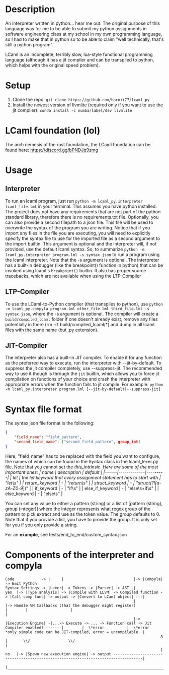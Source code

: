 # Description
An interpreter written in python... hear me out.
The original purpose of this language was for me to be able to submit my python assignments in software engineering class at my school in my own programming language, so I had to make that in python so to be able to claim "well technically, that's still a python program".

LCaml is an incomplete, terribly slow, lua-style functional programming language (although it has a jit compiler and can be transpiled to python, which helps with the original speed problem).

# Setup
1. Clone the repo: `git clone https://github.com/barnii77/lcaml_py`
2. Install the newest version of llvmlite (required only if you want to use the jit compiler): `conda install -c numba/label/dev llvmlite`

# LCaml foundation (lol)
The arch nemesis of the rust foundation, the LCaml foundation can be found here: https://discord.gg/bPNDJq9zmg

# Usage
## Interpreter
To run an lcaml program, just run `python -m lcaml_py.interpreter lcaml_file.lml` in your terminal. This assumes you have python installed. The project does not have any requirements that are not part of the python standard library, therefore there is no requirements.txt file.
Optionally, you can also provide a second filepath to a json file. This file will be used to overwrite the syntax of the program you are writing. Notice that if you import any files in the file you are executing, you will need to explicitly specify the syntax file to use for the imported file as a second argument to the import builtin. This argument is optional and the interpreter will, if not provided, use the default lcaml syntax.
So, to summarize
`python -m lcaml_py.interpreter program.lml -s syntax.json` to run a program using the lcaml interpreter. Note that the -s argument is optional.
The interpreter has a built-in debugger (like the breakpoint() function in python) that can be invoked using lcaml's `breakpoint()` builtin.
It also has proper source tracebacks, which are not available when using the LTP-Compiler

## LTP-Compiler
To use the LCaml-to-Python compiler (that transpiles to python), use `python -m lcaml_py.compyla program.lml other_file.lml third_file.lml -s syntax.json`, where the -s argument is optional.
The compiler will create a `build/compiled_lcaml` folder if one doesn't already exist, remove any files potentially in there (rm -rf build/compiled_lcaml/*) and dump in all lcaml files with the same name (but .py extension).

## JIT-Compiler
The interpreter also has a built-in JIT compiler. To enable it for any function as the preferred way to execute, run the interpreter with --jit-by-default. To suppress the jit compiler completely, use --suppress-jit. The recommended way to use it though is through the `jit` builtin, which allows you to force jit compilation on functions of your choice and crash the interpreter with appropriate errors when the function fails to jit compile.
For example: `python -m lcaml_py.interpreter program.lml [--jit-by-default|--suppress-jit]`

# Syntax file format
The syntax json file format is the following:
```json
{
    "field_name": "field_pattern",
    "second_field_name": ["second_field_pattern", group_int]
}
```

Here, "field_name" has to be replaced with the field you want to configure, the names of which can be found in the Syntax class in the lcaml_lexer.py file.
Note that you cannot set the _this_intrinsic.
Here are some of the most important ones:
| name | description | default |
|------|-------------|---------|
| let | the let keyword that every assignment statement has to start with | "let\s" |
| return_keyword | - | "return\s" |
| struct_keyword | - | "struct(?![a-zA-Z0-9_])" |
| if_keyword | - | "if\s" |
| else_if_keyword | - | "else\s+if\s" |
| else_keyword | - | "else\s" |

You can set any value to either a pattern (string) or a list of [pattern (string), group (integer)] where the integer represents what regex group of the pattern to pick extract and use as the token value. The group defaults to 0.
Note that if you provide a list, you have to provide the group. It is only set for you if you only provide a string.

For an **example**, see tests/end_to_end/custom_syntax.json

# Components of the interpreter and compyla
```
Code            -> |     |                               |-> |Compyla| -> Emit Python
Syntax Settings -> |Lexer| -> Tokens -> |Parser| -> AST -|                                                                                         yes  |-> |Type analysis| -> |Compile with LLVM| -> Compiled function -> |Call comp func| -> output -> |Convert to LCaml object| ---|
                                                         |                       |-> Handle VM Callbacks (that the debugger might register)             |        |                   |                                                                                                |
                                                         |-> |Execution Engine| -|...-> Execute -> ... -> Function call -> Jit Compiler enabled? -------|        |  \*error          |  \*error                          *only simple code can be JIT-compiled, error = uncompilable  |
                                                                     A                                                                                  |       \\/                 \\/                                                                                               |
                                                                     |                                                                             no   |-> |Spawn new execution engine| -> output -----------------------------------------------------------------------------------|
                                                                     |________________________________________________________________________________________________________________________________________________________________________________________________________________|
```
